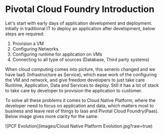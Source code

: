# Pivotal Cloud Foundry Introduction
Let's start with early days of application development and deployment. Intially in traditional IT to deploy an application after development, below steps are required:
1. Provision a VM
2. Configuring Networks
3. Configuring runtime for application on VMs 
4. Connecting to all type of sources (Database, Third party systems)

When cloud computing comes into picture, this senerio changed and we have IaaS (Infrastructure as Service), which ease work of the configuring the VM and network, and give freedom developers to just take care Runtime, Application, Data and Services to deploy. Still it has a lot of stack to take care by developer to provision the application to customer.

To solve all these problems it comes to Cloud Native Platform, where the developer need to focus on application and data, which matters most to business and leave rest of things to Iaas and Pivotal Cloud Foundry(Paas). Below image gives more clarity for the same:

![PCF Evolution](images/Cloud Native Platform Evolution.jpg?raw=true)
